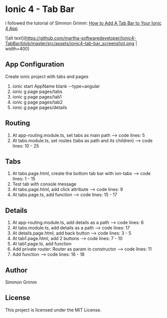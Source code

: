 # Ionic 4 - Tab Bar

i followed the tutorial of Simmon Grimm: [How to Add A Tab Bar to Your Ionic 4 App](https://youtu.be/_BnCRIZ1nDk)

![alt text](https://github.com/martha-softwaredeveloper/Ionic4-TabBar/blob/master/src/assets/ionic4-tab-bar_screenshot.png | width=400)

## App Configuration

Create ionic project with tabs and pages
1. ionic start AppName blank --type=angular
2. ionic g page pages/tabs
3. ionic g page pages/tab1
4. ionic g page pages/tab2
5. ionic g page pages/details

## Routing

1. At app-routing.module.ts, set tabs as main path --> code lines: 5
2. At tabs.module.ts, set routes (tabs as path and its children) --> code lines: 10 - 25
 

## Tabs

1. At tabs.page.html, create the bottom tab bar with ion-tabs --> code lines: 1 - 15
2. Test tab with console message
3. At tabs.page.html, add click attribute --> code lines: 9
4. At tabs.page.ts, add function --> code lines: 15 - 17
 

## Details

1. At app-routing.module.ts, add details as a path --> code lines: 6
2. At tabs.module.ts, add details as a path --> code lines: 17
3. At details.page.html, add back button --> code lines: 3 - 5
4. At tab1.page.html, add 2 buttons --> code lines: 7 - 10
5. At tab1.page.ts, add function
6. Add private router: Router as param in constructor --> code lines: 11
7. Add function --> code lines: 16 - 18

## Author

Simmon Grimm


## License

This project is licensed under the MIT License.

